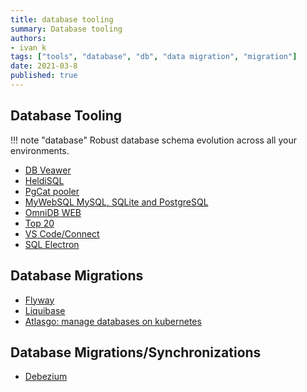 ```yaml
---
title: database tooling
summary: Database tooling
authors:
- ivan k
tags: ["tools", "database", "db", "data migration", "migration"]
date: 2021-03-8
published: true
---
```


## Database Tooling

!!! note "database"
    Robust database schema evolution across all your environments.

- [DB Veawer](https://dbeaver.io/download/)
- [HeldiSQL](https://www.heidisql.com/)
- [PgCat pooler](https://postgresml.org/docs/open-source/pgcat/#pg-cat-pooler)
- [MyWebSQL MySQL, SQLite and PostgreSQL](http://mywebsql.net/)
- [OmniDB WEB](https://github.com/OmniDB/OmniDB)
- [Top 20](https://www.guru99.com/top-20-sql-management-tools.html)
- [VS Code/Connect](https://github.com/microsoft/azuredatastudio)
- [SQL Electron](https://sqlectron.github.io/)

## Database Migrations

- [Flyway](https://flywaydb.org/)
- [Liquibase](https://www.liquibase.org/)
- [Atlasgo: manage databases on kubernetes](https://atlasgo.io/)

## Database Migrations/Synchronizations

- [Debezium](https://debezium.io/)
